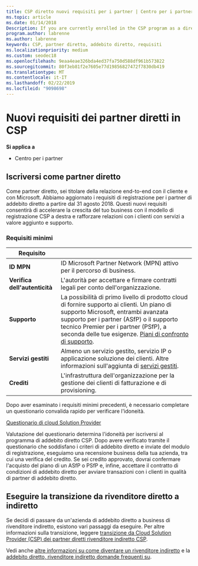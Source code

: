 ```yaml
---
title: CSP diretto nuovi requisiti per i partner | Centro per i partner
ms.topic: article
ms.date: 01/14/2018
Description: If you are currently enrolled in the CSP program as a direct partner, you should prepare to meet these updated support and services requirements.
program.author: labrenne
ms.author: labrenne
keywords: CSP, partner diretto, addebito diretto, requisiti
ms.localizationpriority: medium
ms.custom: seodec18
ms.openlocfilehash: 9eaa4eae326bda4ed37fa750d588df961b573822
ms.sourcegitcommit: 80f3eb81f2e7605e77d19856827472f7830db419
ms.translationtype: MT
ms.contentlocale: it-IT
ms.lasthandoff: 02/22/2019
ms.locfileid: "9098698"
---
```

# <a name="csp-direct-partner-new-requirements"></a>Nuovi requisiti dei partner diretti in CSP

**Si applica a**

- Centro per i partner

## <a name="enroll-as-a-direct-partner"></a>Iscriversi come partner diretto

Come partner diretto, sei titolare della relazione end-to-end con il cliente e con Microsoft. Abbiamo aggiornato i requisiti di registrazione per i partner di addebito diretto a partire dal 31 agosto 2018. Questi nuovi requisiti consentirà di accelerare la crescita del tuo business con il modello di registrazione CSP a destra e rafforzare relazioni con i clienti con servizi a valore aggiunto e supporto. 

### <a name="minimum-requirements"></a>Requisiti minimi

|**Requisito**|                             |
|--------------------------------|--------------------------------------------------------------|
|**ID MPN**   |ID Microsoft Partner Network (MPN) attivo per il percorso di business.   |
|**Verifica dell'autenticità**   |L'autorità per accettare e firmare contratti legali per conto dell'organizzazione.|
|**Supporto**  |La possibilità di primo livello di prodotto cloud di fornire supporto ai clienti. Un piano di supporto Microsoft, entrambi avanzata supporto per i partner (ASfP) o il supporto tecnico Premier per i partner (PSfP), a seconda delle tue esigenze. [Piani di confronto di supporto](https://partner.microsoft.com/en-US/support/partnersupport). |
|**Servizi gestiti**   |Almeno un servizio gestito, servizio IP o applicazione soluzione dei clienti. Altre informazioni sull'aggiunta di [servizi gestiti](https://partner.microsoft.com/en-US/business-opportunities/managed-services-provider).|
|**Crediti** |L'infrastruttura dell'organizzazione per la gestione dei clienti di fatturazione e di provisioning. 

Dopo aver esaminato i requisiti minimi precedenti, è necessario completare un questionario convalida rapido per verificare l'idoneità. 

[Questionario di cloud Solution Provider](https://partner.microsoft.com/cloud-solution-provider/assessment)

Valutazione del questionario determina l'idoneità per iscriversi al programma di addebito diretto CSP. Dopo avere verificato tramite il questionario che soddisfano i criteri di addebito diretto e inviate del modulo di registrazione, eseguiamo una recensione business della tua azienda, tra cui una verifica del credito. Se sei credito approvato, dovrai confermare l'acquisto del piano di un ASfP o PSfP e, infine, accettare il contratto di condizioni di addebito diretto per avviare transazioni con i clienti in qualità di partner di addebito diretto.

## <a name="transition-from-direct-to-indirect-reseller"></a>Eseguire la transizione da rivenditore diretto a indiretto

Se decidi di passare da un'azienda di addebito diretto a business di rivenditore indiretto, esistono vari passaggi da eseguire. Per altre informazioni sulla transizione, leggere [transizione da Cloud Solution Provider (CSP) dei partner diretti rivenditore indiretto CSP](transition-direct-to-indirect.md). 

Vedi anche [altre informazioni su come diventare un rivenditore indiretto](https://assetsprod.microsoft.com/csp-directbill-to-indirect-transition.pdf) e la [addebito diretto, rivenditore indiretto domande frequenti su](https://assetsprod.microsoft.com/mpn/direct-bill-partner-faq.pdf).
